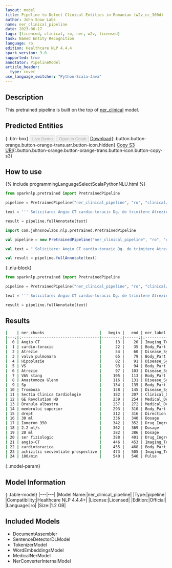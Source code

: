 ```yaml
---
layout: model
title: Pipeline to Detect Clinical Entities in Romanian (w2v_cc_300d)
author: John Snow Labs
name: ner_clinical_pipeline
date: 2023-06-17
tags: [licenced, clinical, ro, ner, w2v, licensed]
task: Named Entity Recognition
language: ro
edition: Healthcare NLP 4.4.4
spark_version: 3.0
supported: true
annotator: PipelineModel
article_header:
  type: cover
use_language_switcher: "Python-Scala-Java"
---
```


## Description

This pretrained pipeline is built on the top of [ner_clinical](https://nlp.johnsnowlabs.com/2022/07/01/ner_clinical_ro_3_0.html) model.

## Predicted Entities



{:.btn-box}
<button class="button button-orange" disabled>Live Demo</button>
<button class="button button-orange" disabled>Open in Colab</button>
[Download](https://s3.amazonaws.com/auxdata.johnsnowlabs.com/clinical/models/ner_clinical_pipeline_ro_4.4.4_3.0_1686993603238.zip){:.button.button-orange.button-orange-trans.arr.button-icon.hidden}
[Copy S3 URI](s3://auxdata.johnsnowlabs.com/clinical/models/ner_clinical_pipeline_ro_4.4.4_3.0_1686993603238.zip){:.button.button-orange.button-orange-trans.button-icon.button-copy-s3}

## How to use



<div class="tabs-box" markdown="1">
{% include programmingLanguageSelectScalaPythonNLU.html %}

```python
from sparknlp.pretrained import PretrainedPipeline

pipeline = PretrainedPipeline("ner_clinical_pipeline", "ro", "clinical/models")

text = ''' Solicitare: Angio CT cardio-toracic Dg. de trimitere Atrezie de valva pulmonara. Hipoplazie VS. Atrezie VAV stang. Anastomoza Glenn. Sp. Tromboza la nivelul anastomozei. Trimis de: Sectia Clinica Cardiologie (dr. Sue T.) Procedura Aparat GE Revolution HD. Branula albastra montata la nivelul membrului superior drept. Se administreaza 30 ml Iomeron 350 cu flux 2.2 ml/s, urmate de 20 ml ser fiziologic cu acelasi flux. Se efectueaza o examinare angio-CT cardiotoracica cu achizitii secventiale prospective la o frecventa cardiaca medie de 100/min.'''

result = pipeline.fullAnnotate(text)
```
```scala
import com.johnsnowlabs.nlp.pretrained.PretrainedPipeline

val pipeline = new PretrainedPipeline("ner_clinical_pipeline", "ro", "clinical/models")

val text = " Solicitare: Angio CT cardio-toracic Dg. de trimitere Atrezie de valva pulmonara. Hipoplazie VS. Atrezie VAV stang. Anastomoza Glenn. Sp. Tromboza la nivelul anastomozei. Trimis de: Sectia Clinica Cardiologie (dr. Sue T.) Procedura Aparat GE Revolution HD. Branula albastra montata la nivelul membrului superior drept. Se administreaza 30 ml Iomeron 350 cu flux 2.2 ml/s, urmate de 20 ml ser fiziologic cu acelasi flux. Se efectueaza o examinare angio-CT cardiotoracica cu achizitii secventiale prospective la o frecventa cardiaca medie de 100/min."

val result = pipeline.fullAnnotate(text)
```

{:.nlu-block}
```python
from sparknlp.pretrained import PretrainedPipeline

pipeline = PretrainedPipeline("ner_clinical_pipeline", "ro", "clinical/models")

text = ''' Solicitare: Angio CT cardio-toracic Dg. de trimitere Atrezie de valva pulmonara. Hipoplazie VS. Atrezie VAV stang. Anastomoza Glenn. Sp. Tromboza la nivelul anastomozei. Trimis de: Sectia Clinica Cardiologie (dr. Sue T.) Procedura Aparat GE Revolution HD. Branula albastra montata la nivelul membrului superior drept. Se administreaza 30 ml Iomeron 350 cu flux 2.2 ml/s, urmate de 20 ml ser fiziologic cu acelasi flux. Se efectueaza o examinare angio-CT cardiotoracica cu achizitii secventiale prospective la o frecventa cardiaca medie de 100/min.'''

result = pipeline.fullAnnotate(text)
```
</div>

## Results

```bash
|    | ner_chunks                        |   begin |   end | ner_label                 |   confidence |
|---:|:----------------------------------|--------:|------:|:--------------------------|-------------:|
|  0 | Angio CT                          |      13 |    20 | Imaging_Test              |     0.92675  |
|  1 | cardio-toracic                    |      22 |    35 | Body_Part                 |     0.9854   |
|  2 | Atrezie                           |      54 |    60 | Disease_Syndrome_Disorder |     0.9985   |
|  3 | valva pulmonara                   |      65 |    79 | Body_Part                 |     0.9271   |
|  4 | Hipoplazie                        |      82 |    91 | Disease_Syndrome_Disorder |     0.9926   |
|  5 | VS                                |      93 |    94 | Body_Part                 |     0.9984   |
|  6 | Atrezie                           |      97 |   103 | Disease_Syndrome_Disorder |     0.9607   |
|  7 | VAV stang                         |     105 |   113 | Body_Part                 |     0.94825  |
|  8 | Anastomoza Glenn                  |     116 |   131 | Disease_Syndrome_Disorder |     0.9787   |
|  9 | Sp                                |     134 |   135 | Body_Part                 |     0.8138   |
| 10 | Tromboza                          |     138 |   145 | Disease_Syndrome_Disorder |     0.9986   |
| 11 | Sectia Clinica Cardiologie        |     182 |   207 | Clinical_Dept             |     0.8721   |
| 12 | GE Revolution HD                  |     239 |   254 | Medical_Device            |     0.999133 |
| 13 | Branula albastra                  |     257 |   272 | Medical_Device            |     0.98465  |
| 14 | membrului superior                |     293 |   310 | Body_Part                 |     0.9793   |
| 15 | drept                             |     312 |   316 | Direction                 |     0.7679   |
| 16 | 30 ml                             |     336 |   340 | Dosage                    |     0.99775  |
| 17 | Iomeron 350                       |     342 |   352 | Drug_Ingredient           |     0.9878   |
| 18 | 2.2 ml/s                          |     362 |   369 | Dosage                    |     0.9599   |
| 19 | 20 ml                             |     382 |   386 | Dosage                    |     0.99515  |
| 20 | ser fiziologic                    |     388 |   401 | Drug_Ingredient           |     0.9802   |
| 21 | angio-CT                          |     446 |   453 | Imaging_Test              |     0.9843   |
| 22 | cardiotoracica                    |     455 |   468 | Body_Part                 |     0.9995   |
| 23 | achizitii secventiale prospective |     473 |   505 | Imaging_Technique         |     0.8514   |
| 24 | 100/min                           |     540 |   546 | Pulse                     |     0.8501   |
```

{:.model-param}
## Model Information

{:.table-model}
|---|---|
|Model Name:|ner_clinical_pipeline|
|Type:|pipeline|
|Compatibility:|Healthcare NLP 4.4.4+|
|License:|Licensed|
|Edition:|Official|
|Language:|ro|
|Size:|1.2 GB|

## Included Models

- DocumentAssembler
- SentenceDetectorDLModel
- TokenizerModel
- WordEmbeddingsModel
- MedicalNerModel
- NerConverterInternalModel